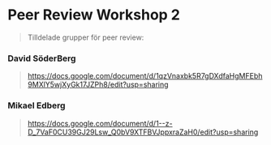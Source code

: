 Peer Review Workshop 2
======================

> Tilldelade grupper för peer review:

### David SöderBerg

> https://docs.google.com/document/d/1qzVnaxbk5R7gDXdfaHgMFEbh9MXlY5wjXyGk17JZPh8/edit?usp=sharing

### Mikael Edberg 

> https://docs.google.com/document/d/1--z-D_7VaF0CU39GJ29Lsw_Q0bV9XTFBVJppxraZaH0/edit?usp=sharing

